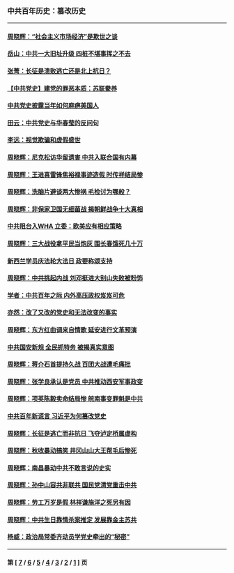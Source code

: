 ### 中共百年历史：篡改历史
---
#### [周晓辉：“社会主义市场经济”是欺世之谈](../../pages/nf1176115/n13024090.md?06170430) 
#### [岳山：中共一大旧址升级 四桩不堪事挥之不去](../../pages/nf1176115/n13021697.md?06170430) 
#### [张菁：长征是溃败逃亡还是北上抗日？](../../pages/nf1176115/n13020585.md?06170430) 
#### [【中共党史】建党的罪恶本质：苏联豢养](../../pages/nf1176115/n13011888.md?06170430) 
#### [中共党史披露当年如何麻痹美国人](../../pages/nf1176115/n12966400.md?06170430) 
#### [田云：中共党史与华春莹的反问句](../../pages/nf1176115/n12765178.md?06170430) 
#### [李远：视觉欺骗和虚假盛世](../../pages/nf1176115/n12993376.md?06170430) 
#### [周晓辉：尼克松访华留遗害 中共入联合国有内幕](../../pages/nf1176115/n12991422.md?06170430) 
#### [周晓辉：王进喜雷锋焦裕禄事迹造假 时传祥结局惨](../../pages/nf1176115/n12985497.md?06170430) 
#### [周晓辉：洗脑片避谈两大惨祸 毛检讨为哪般？](../../pages/nf1176115/n12971285.md?06170430) 
#### [周晓辉：非保家卫国无细菌战 揭朝鲜战争十大真相](../../pages/nf1176115/n12954161.md?06170430) 
#### [中共阻台入WHA 立委：欧美应有相应策略](../../pages/nf1176115/n12939343.md?06170430) 
#### [周晓辉：三大战役拿平民当炮灰 围长春饿死几十万](../../pages/nf1176115/n12934921.md?06170430) 
#### [新西兰学员庆法轮大法日 政要称颂支持](../../pages/nf1176115/n12932715.md?06170430) 
#### [周晓辉：中共挑起内战 刘邓挺进大别山失败被粉饰](../../pages/nf1176115/n12929004.md?06170430) 
#### [学者：中共百年之际 内外高压政权岌岌可危](../../pages/nf1176115/n12925426.md?06170430) 
#### [亦然：改了又改的党史和无法改变的事实](../../pages/nf1176115/n12919443.md?06170430) 
#### [周晓辉：东方红曲调来自情歌 延安进行文革预演](../../pages/nf1176115/n12914429.md?06170430) 
#### [中共国安新规 全民抓特务 被揭真实意图](../../pages/nf1176115/n12911615.md?06170430) 
#### [周晓辉：蒋介石首提持久战 百团大战遭毛痛批](../../pages/nf1176115/n12909231.md?06170430) 
#### [周晓辉：张学良承认是党员 中共推动西安军事政变](../../pages/nf1176115/n12903066.md?06170430) 
#### [周晓辉：项英陈毅卖命结局惨 皖南事变罪魁是中共](../../pages/nf1176115/n12898534.md?06170430) 
#### [中共百年新谎言 习近平为何篡改党史](../../pages/nf1176115/n12895950.md?06170430) 
#### [周晓辉：长征是逃亡而非抗日 飞夺泸定桥属虚构](../../pages/nf1176115/n12893665.md?06170430) 
#### [周晓辉：秋收暴动搞笑 井冈山山大王帮毛后惨死](../../pages/nf1176115/n12875008.md?06170430) 
#### [周晓辉：南昌暴动中共不敢言说的史实](../../pages/nf1176115/n12872653.md?06170430) 
#### [周晓辉：孙中山容共非联共 国民党清党重击中共](../../pages/nf1176115/n12867724.md?06170430) 
#### [周晓辉：劳工万岁是假 林祥谦施洋之死另有因](../../pages/nf1176115/n12864511.md?06170430) 
#### [周晓辉：中共生日靠情杀案推定 发展靠金主苏共](../../pages/nf1176115/n12859637.md?06170430) 
#### [杨威：政治局常委齐动员学党史牵出的“秘密”](../../pages/nf1176115/n12764642.md?06170430) 

---
#### 第 [ [7](./7.md?06170430) / [6](./6.md?06170430) / [5](./5.md?06170430) / [4](./4.md?06170430) / [3](./3.md?06170430) / [2](./2.md?06170430) / [1](./1.md?06170430) ] 页
